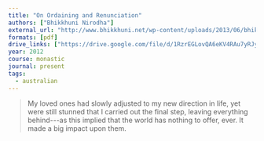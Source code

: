```yaml
---
title: "On Ordaining and Renunciation"
authors: ["Bhikkhuni Nirodha"]
external_url: "http://www.bhikkhuni.net/wp-content/uploads/2013/06/bhikkhuni-nirodha.pdf"
formats: [pdf]
drive_links: ["https://drive.google.com/file/d/1RzrEGLovQA6eKV4RAu7yRJyPSDN3mL26/view?usp=drivesdk"]
year: 2012
course: monastic
journal: present
tags:
  - australian
---
```


> My loved ones had slowly adjusted to my new direction in life, yet were still stunned that I carried out the final step, leaving everything behind---as this implied that the world has nothing to offer, ever. It made a big impact upon them.

